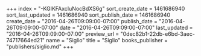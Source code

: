 +++
index = "-KGIKFAxcIuNocBdXS6g"
sort_create_date = 1461686940
sort_last_updated = 1461686940
sort_publish_date = 1461686940
create_date = "2016-04-26T09:09:00-07:00"
publish_date = "2016-04-26T09:09:00-07:00"
date = "2016-04-26T09:09:00-07:00"
last_updated = "2016-04-26T09:09:00-07:00"
preview_url = "0dec82b1-22db-e6bd-3aec-74717664ed21"
name = "Siglio"
title = "Siglio"
books_publisher = "publishers/siglio.md"
+++
